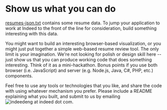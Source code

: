 Show us what you can do
=======================

[resumes-json.txt](https://raw.github.com/indeedeng/resume-sample-data/master/resumes-json.txt) contains some resume data. To jump your application to work at Indeed to the front of the line for consideration, build something interesting with this data.

You might want to build an interesting browser-based visualization, or you might just put together a simple web-based resume review tool. The only limit is your imagination. We're not looking for polish or design skill here -- just show us that you can produce working code that does something interesting. Think of it as a mini-hackathon. Bonus points if you use both browser (i.e. JavaScript) and server (e.g. Node.js, Java, C#, PHP, etc.) components.

Feel free to use any tools or technologies that you like, and share the code with using whatever mechanism you prefer. Please include a README explaining what you built, and submit to us by emailing ![indeedeng at indeed dot com](https://raw.github.com/indeedeng/resume-sample-data/master/indeedeng-email.png).
